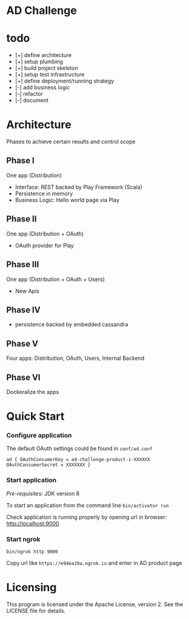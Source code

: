 # AD Challenge

# todo
* [+] define architecture
* [+] setup plumbing
* [+] build project skeleton
* [+] setup test infrastructure
* [+] define deployment/running strategy
* [-] add business logic
* [-] refactor
* [-] document


# Architecture

Phases to achieve certain results and control scope   

## Phase I
One app (Distribution)
* Interface: REST backed by Play Framework (Scala)
* Persistence in memory
* Business Logic: Hello world page via Play

## Phase II
One app (Distribution + OAuth)
* OAuth provider for Play

## Phase III
One app (Distribution + OAuth + Users)
* New Apis

## Phase IV
* persistence backed by embedded cassandra

## Phase V
Four apps: Distribution, OAuth, Users, Internal Backend

## Phase VI
Dockeralize the apps



# Quick Start

### Configure application
The default OAuth settings could be found in `conf/ad.conf`

`
ad {
  OAuthConsumerKey = ad-challenge-product-i-XXXXXX
  OAuthConsumerSecret = XXXXXXX
}
`

### Start application

*Pre-requisites:* JDK version 8 

To start an application from the command line
`bin/activator run`

Check application is running properly by opening url in browser: [http://localhost:9000](http://localhost:9000)

### Start ngrok
`bin/ngrok http 9000`

Copy url like `https://e94ea19a.ngrok.io` and enter in AD product page



# Licensing

This program is licensed under the Apache License, version 2. See the LICENSE file for details.